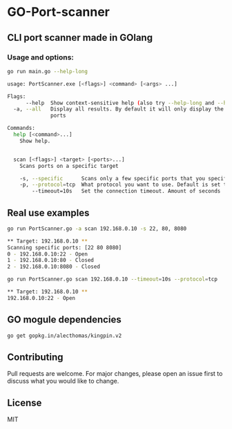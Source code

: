 # GO-Port-scanner

## CLI port scanner made in GOlang

### Usage and options:

```bash
go run main.go --help-long

usage: PortScanner.exe [<flags>] <command> [<args> ...]

Flags:
      --help  Show context-sensitive help (also try --help-long and --help-man).
  -a, --all   Display all results. By default it will only display the open
              ports

Commands:
  help [<command>...]
    Show help.


  scan [<flags>] <target> [<ports>...]
    Scans ports on a specific target

    -s, --specific      Scans only a few specific ports that you specifed
    -p, --protocol=tcp  What protocol you want to use. Default is set to tcp
        --timeout=10s   Set the connection timeout. Amount of seconds
```

## Real use examples

```bash
go run PortScanner.go -a scan 192.168.0.10 -s 22, 80, 8080

** Target: 192.168.0.10 **
Scanning specific ports: [22 80 8080]
0 - 192.168.0.10:22 - Open
1 - 192.168.0.10:80 - Closed
2 - 192.168.0.10:8080 - Closed
```

```bash
go run PortScanner.go scan 192.168.0.10 --timeout=10s --protocol=tcp

** Target: 192.168.0.10 **
192.168.0.10:22 - Open
```

## GO mogule dependencies

```bash
go get gopkg.in/alecthomas/kingpin.v2
```

## Contributing

Pull requests are welcome. For major changes, please open an issue first to discuss what you would like to change.

## License

MIT
